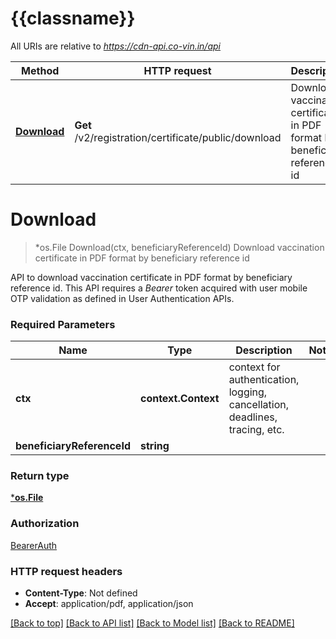 # {{classname}}

All URIs are relative to *https://cdn-api.co-vin.in/api*

Method | HTTP request | Description
------------- | ------------- | -------------
[**Download**](CertificateAPIsApi.md#Download) | **Get** /v2/registration/certificate/public/download | Download vaccination certificate in PDF format by beneficiary reference id

# **Download**
> *os.File Download(ctx, beneficiaryReferenceId)
Download vaccination certificate in PDF format by beneficiary reference id

API to download vaccination certificate in PDF format by beneficiary reference id. This API requires a <i>Bearer</i> token acquired with user mobile OTP validation as defined in User Authentication APIs.

### Required Parameters

Name | Type | Description  | Notes
------------- | ------------- | ------------- | -------------
 **ctx** | **context.Context** | context for authentication, logging, cancellation, deadlines, tracing, etc.
  **beneficiaryReferenceId** | **string**|  | 

### Return type

[***os.File**](*os.File.md)

### Authorization

[BearerAuth](../README.md#BearerAuth)

### HTTP request headers

 - **Content-Type**: Not defined
 - **Accept**: application/pdf, application/json

[[Back to top]](#) [[Back to API list]](../README.md#documentation-for-api-endpoints) [[Back to Model list]](../README.md#documentation-for-models) [[Back to README]](../README.md)

